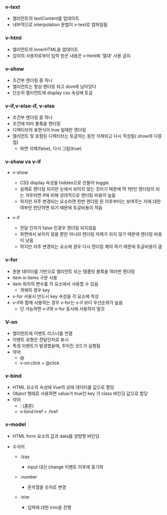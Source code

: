 ### v-text

- 엘리먼트의 textContent를 업데이트
- 내부적으로 interpolation 문법이 v-text로 컴파일됨

### v-html

- 엘리먼트의 innerHTML을 엡데이트
- 임이의 사용자로부터 입력 받은 내용은 v-html에 '절대' 사용 금지 

### v-show

- 조건부 렌더링 중 하나
- 엘리먼트는 항상 렌더링 되고 dom에 남아있다
- 단순히 엘리먼트에 display css 속성에 토글



### v-if,v-else-if, v-else

- 조건부 렌더링 중 하나
- 조건에 따라 블록을 렌더링
- 디렉티브의 표현식이 true 일때만 렌더링
- 엘리먼트 및 포함된 디렉티브는 토글하는 동안 삭제되고 다시 작성됨( show와 다른점)
  - 화면 삭제(false), 다시 그림(true)



### v-show vs v-if

- v-show
  - CSS display 속성을 hidden으로 만들어 toggle
  - 실제로 렌더링 되지만 눈에서 보이지 않는 것이기 때문에 딱 1번만 렌더링이 되는 겨우라면 if에 비해 상대적으로 렌더링 비용이 높음
  - 하지만 자주 변경되는 요소라면 한번 렌더링 된 이후부터는 보여주는 지에 대한 여부만 판단하면 되기 때문에 토글비용이 적음

- v-if
  - 전달 인자가 false 인경우 렌더링 되지않음
  - 화면에서 보이지 않을 뿐만 아니라 렌더링 자체가 되지 않기 때문에 렌더링 비용이 낮음
  - 하지만 자주 변경되는 요소에 경우 다시 렌더링 해야 하기 때문에 토글비용이 큼

### v-for

- 원본 데이터를 기반으로 엘리먼트 또는 템플릿 블록을 여러번 렌더링
- item in items 구문 사용
- item 위치의 변수를 각 요소에서 사용할 수 있음
  - 객체의 경우 key
- v-for 사용시 반드시 key 속성을 각 요소에 작성
- v-if와 함께 사용하는 경우 v-for는 v-if 보다 우선순위가 높음
  - 단 가능하면 v-if와 v-for 동시에 사용하지 말것



### V-on

- 엘리먼트에 이벤트 리스너를 연결
- 이벤트 유형은 전달인자로 표시
- 특정 이벤트가 발생했을때, 주어진 코드가 실행됨
- 약어
  - @
  - v-on:click = @click

### v-bind

- HTML 요소의 속성에 Vue의 상태 데이터를 값으로 할당
- Object 형태로 사용하면 value가 true인 key 가 class 바인딩 값으로 할당
- 약어
  - : (콜론)
  - v-bind:href = :href



### v-model

- HTML form 요소의 값과 data를 양뱡향 바인딩

- 수식어

  - .lzay
    - input 대신 change 이벤트 이후에 동기화

  - .number
    - 문자열을 숫자로 변경
  - .trim
    - 입력에 대한 trim을 진행
